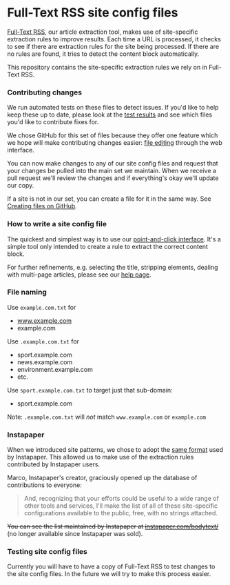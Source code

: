 Full-Text RSS site config files
================

[Full-Text RSS](http://fivefilters.org/content-only/), our article extraction tool, makes use of site-specific extraction rules to improve results. Each time a URL is processed, it checks to see if there are extraction rules for the site being processed. If there are no rules are found, it tries to detect the content block automatically.

This repository contains the site-specific extraction rules we rely on in Full-Text RSS.

### Contributing changes

We run automated tests on these files to detect issues. If you'd like to help keep these up to date, please look at the [test results](http://siteconfig.fivefilters.org/test/) and see which files you'd like to contribute fixes for.

We chose GitHub for this set of files because they offer one feature which we hope will make contributing changes easier: [file editing](https://github.com/blog/844-forking-with-the-edit-button) through the web interface. 

You can now make changes to any of our site config files and request that your changes be pulled into the main set we maintain. When we receive a pull request we'll review the changes and if everything's okay we'll update our copy.

If a site is not in our set, you can create a file for it in the same way. See [Creating files on GitHub](https://github.blog/news-insights/the-library/creating-files-on-github/).

### How to write a site config file

The quickest and simplest way is to use our [point-and-click interface](http://siteconfig.fivefilters.org). It's a simple tool only intended to create a rule to extract the correct content block. 

For further refinements, e.g. selecting the title, stripping elements, dealing with multi-page articles, please see our [help page](https://help.fivefilters.org/full-text-rss/site-patterns.html).

### File naming

Use `example.com.txt` for

* www.example.com
* example.com

Use `.example.com.txt` for

* sport.example.com
* news.example.com
* environment.example.com
* etc.

Use `sport.example.com.txt` to target just that sub-domain:

* sport.example.com

Note: `.example.com.txt` will _not_ match `www.example.com` or `example.com`

### Instapaper

When we introduced site patterns, we chose to adopt the [same format](http://blog.instapaper.com/post/730281947) used by Instapaper. This allowed us to make use of the extraction rules contributed by Instapaper users. 

Marco, Instapaper's creator, graciously opened up the database of contributions to everyone:

> And, recognizing that your efforts could be useful to a wide range of other tools and services, I'll make the list of all of these site-specific configurations available to the public, free, with no strings attached.

~~You can see the list maintained by Instapaper at [instapaper.com/bodytext/](http://instapaper.com/bodytext/)~~ (no longer available since Instapaper was sold).

### Testing site config files

Currently you will have to have a copy of Full-Text RSS to test changes to the site config files. In the future we will try to make this process easier.
